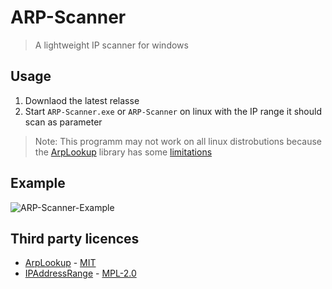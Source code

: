 # ARP-Scanner

> A lightweight IP scanner for windows

## Usage

1. Downlaod the latest relasse
1. Start `ARP-Scanner.exe` or `ARP-Scanner` on linux with the IP range it should scan as parameter

> Note: This programm may not work on all linux distrobutions because the [ArpLookup](https://github.com/georg-jung/ArpLookup) library has some [limitations](ArpLookup)

## Example
![ARP-Scanner-Example](https://user-images.githubusercontent.com/56473591/145721773-bd61dc4f-32bf-4476-87bb-ec38b25c8572.png)

## Third party licences
- [ArpLookup](https://github.com/georg-jung/ArpLookup) - [MIT](https://github.com/georg-jung/ArpLookup/blob/master/LICENSE.txt)
- [IPAddressRange](https://github.com/jsakamoto/ipaddressrange) - [MPL-2.0](https://github.com/jsakamoto/ipaddressrange/blob/master/LICENSE)
